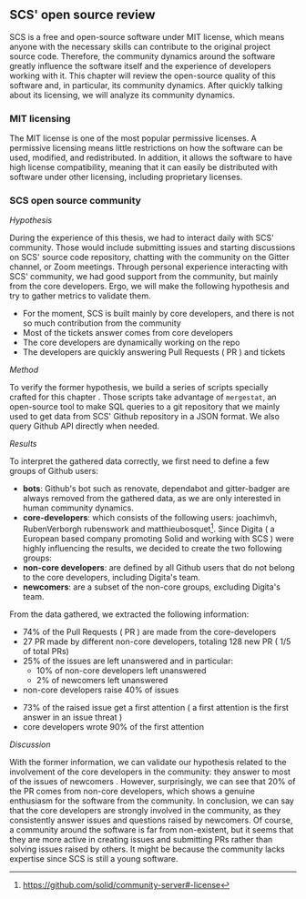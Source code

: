 
## SCS' open source review

<!-- move licensing to SCS description -->

SCS is a free and open-source software under MIT license, which means anyone with the necessary skills can contribute to the original project source code. Therefore, the community dynamics around the software greatly influence the software itself and the experience of developers working with it. This chapter will review the open-source quality of this software and, in particular, its community dynamics. After quickly talking about its licensing, we will analyze its community dynamics.
<!-- REVIEW IF STILL CORRECT -->

### MIT licensing

 The MIT license is one of the most popular permissive licenses<!-- [1] -->. A permissive licensing means little restrictions on how the software can be used, modified, and redistributed. In addition, it allows the software to have high license compatibility, meaning that it can easily be distributed with software under other licensing, including proprietary licenses.

### SCS open source community

*Hypothesis*

During the experience of this thesis, we had to interact daily with SCS' community. Those would include submitting issues and starting discussions on SCS' source code repository, chatting with the community on the Gitter channel, or Zoom meetings. Through personal experience interacting with SCS' community, we had good support from the community, but mainly from the core developers. Ergo, we will make the following hypothesis and try to gather metrics to validate them.

   - For the moment, SCS is built mainly by core developers, and there is not so much contribution from the community
   - Most of the tickets answer comes from core developers
   - The core developers are dynamically working on the repo
   - The developers are quickly answering Pull Requests ( PR ) and tickets
 <!-- (REWRITE THE ABOVE) -->

*Method*

 To verify the former hypothesis, we build a series of scripts specially crafted for this chapter <!-- ( ADD REF ) -->. Those scripts take advantage of `mergestat`, an open-source tool to make SQL queries to a git repository that we mainly used to get data from SCS' Github repository in a JSON format. We also query Github API directly when needed. 

<!-- ( we also compared how result with caludron )
(   - the used script can be seen  {here} and the cauldron rpor tis in the anexe {XXX})
TODO: sharing scripts to make the experience "reproductible" -->

*Results*

<!-- NB: Data has been gathered in December 2021
 add date or redo data-->

To interpret the gathered data correctly, we first need to define a few groups of Github users:

 - **bots**: Github's bot such as renovate, dependabot and gitter-badger are always removed from the gathered data, as we are only interested in human community dynamics.
 - **core-developers**: which consists of the following users: joachimvh, RubenVerborgh rubenswork and matthieubosquet[^coreDevs]. 
 Since Digita ( a European based company promoting Solid and working with SCS ) were highly influencing the results, we decided to create the two following groups:
 - **non-core developers**: are defined by all Github users that do not belong to the core developers, including Digita's team.
 - **newcomers**: are a subset of the non-core groups, excluding Digita's team.

<!-- TODO: make Ven diagram of the group -->

From the data gathered, we extracted the following information:

<!-- *dec 21 result* -->
 - 74% of the Pull Requests ( PR ) are made from the core-developers
 - 27 PR made by different non-core developers, totaling 128 new PR ( 1/5 of total PRs)
 - 25% of the issues are left unanswered and in particular:
   - 10% of non-core developers left unanswered
   - 2%  of newcomers left unanswered
 - non-core developers raise 40% of issues
<!-- *17 jan 22 data* -->
 - 73% of the raised issue get a first attention ( a first attention is the first answer in an issue threat )
 - core developers wrote 90% of the first attention

<!--  - TODO time to answer
 - TODO: number of activity by day by core ( show actively developped )
 - TODO: check draft not matching numbers
 -->

*Discussion*

With the former information, we can validate our hypothesis related to the involvement of the core developers in the community: they answer to most of the issues of newcomers <!-- (and answer fastTODO need data) -->. However, surprisingly, we can see that 20% of the PR comes from non-core developers, which shows a genuine enthusiasm for the software from the community. In conclusion, we can say that the core developers are strongly involved in the community, as they consistently answer issues and questions raised by newcomers. Of course, a community around the software is far from non-existent, but it seems that they are more active in creating issues and submitting PRs rather than solving issues raised by others. It might be because the community lacks expertise since SCS is still a young software.


[^coreDevs]: https://github.com/solid/community-server#-license

